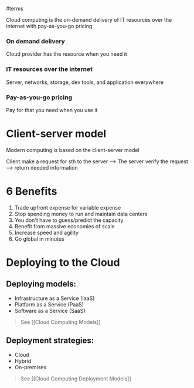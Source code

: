 #terms

Cloud computing is the on-demand delivery of IT resources over the internet with pay-as-you-go pricing
### On demand delivery
Cloud provider has the resource when you need it
### IT resources over the internet
Server, networks, storage, dev tools, and application everywhere
### Pay-as-you-go pricing
Pay for that you need when you use it

# Client-server model
Modern computing is based on the client-server model

Client make a request for sth to the server --> The server verify the request --> return needed information
# 6 Benefits
1. Trade upfront expense for variable expense
2. Stop spending money to run and maintain data centers
3. You don't have to guess/predict the capacity 
4. Benefit from massive economies of scale
5. Increase speed and agility
6. Go global in minutes

# Deploying to the Cloud
## Deploying models:
- Infrastructure as a Service (IaaS)
- Platform as a Service (PaaS)
- Software as a Service (SaaS)
> See [[Cloud Computing Models]]
## Deployment strategies:
- Cloud
- Hybrid
- On-premises
> See [[Cloud Computing Deployment Models]]


